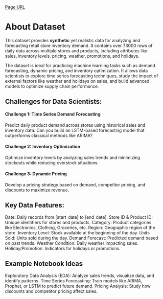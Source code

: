 [Page URL](https://www.kaggle.com/datasets/anirudhchauhan/retail-store-inventory-forecasting-dataset)
# About Dataset
This dataset provides **synthetic** yet realistic data for analyzing and forecasting retail store inventory demand. It contains over 73000 rows of daily data across multiple stores and products, including attributes like sales, inventory levels, pricing, weather, promotions, and holidays.

The dataset is ideal for practicing machine learning tasks such as demand forecasting, dynamic pricing, and inventory optimization. It allows data scientists to explore time series forecasting techniques, study the impact of external factors like weather and holidays on sales, and build advanced models to optimize supply chain performance.

## Challenges for Data Scientists:
#### Challenge 1: Time Series Demand Forecasting
Predict daily product demand across stores using historical sales and inventory data. Can you build an LSTM-based forecasting model that outperforms classical methods like ARIMA?

#### Challenge 2: Inventory Optimization
Optimize inventory levels by analyzing sales trends and minimizing stockouts while reducing overstock situations.

#### Challenge 3: Dynamic Pricing
Develop a pricing strategy based on demand, competitor pricing, and discounts to maximize revenue.

## Key Data Features:
Date: Daily records from [start_date] to [end_date].
Store ID & Product ID: Unique identifiers for stores and products.
Category: Product categories like Electronics, Clothing, Groceries, etc.
Region: Geographic region of the store.
Inventory Level: Stock available at the beginning of the day.
Units Sold: Units sold during the day.
Demand Forecast: Predicted demand based on past trends.
Weather Condition: Daily weather impacting sales.
Holiday/Promotion: Indicators for holidays or promotions.

## Example Notebook Ideas
Exploratory Data Analysis (EDA): Analyze sales trends, visualize data, and identify patterns.
Time Series Forecasting: Train models like ARIMA, Prophet, or LSTM to predict future demand.
Pricing Analysis: Study how discounts and competitor pricing affect sales.